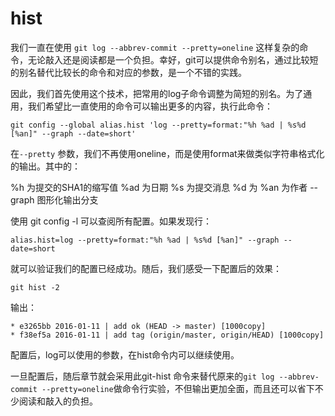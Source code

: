 # hist

我们一直在使用 `git log --abbrev-commit --pretty=oneline` 这样复杂的命令，无论敲入还是阅读都是一个负担。幸好，git可以提供命令别名，通过比较短的别名替代比较长的命令和对应的参数，是一个不错的实践。

因此，我们首先使用这个技术，把常用的log子命令调整为简短的别名。为了通用，我们希望比一直使用的命令可以输出更多的内容，执行此命令：

    git config --global alias.hist 'log --pretty=format:"%h %ad | %s%d [%an]" --graph --date=short'

在`--pretty` 参数，我们不再使用oneline，而是使用format来做类似字符串格式化的输出。其中的：

%h 为提交的SHA1的缩写值
%ad 为日期 
%s  为提交消息
%d  为
%an 为作者
--graph 图形化输出分支

使用 git config -l 可以查阅所有配置。如果发现行：

    alias.hist=log --pretty=format:"%h %ad | %s%d [%an]" --graph --date=short

就可以验证我们的配置已经成功。随后，我们感受一下配置后的效果：

    git hist -2

输出：

    * e3265bb 2016-01-11 | add ok (HEAD -> master) [1000copy]
    * f38ef5a 2016-01-11 | add tag (origin/master, origin/HEAD) [1000copy]

配置后，log可以使用的参数，在hist命令内可以继续使用。

一旦配置后，随后章节就会采用此git-hist 命令来替代原来的`git log --abbrev-commit --pretty=oneline`做命令行实验，不但输出更加全面，而且还可以省下不少阅读和敲入的负担。
